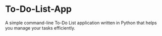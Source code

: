 # To-Do-List-App
A simple command-line To-Do List application written in Python that helps you manage your tasks efficiently.
